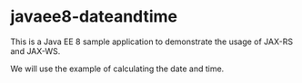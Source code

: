 # javaee8-dateandtime
This is a Java EE 8 sample application to demonstrate the usage of JAX-RS and JAX-WS.

We will use the example of calculating the date and time.
